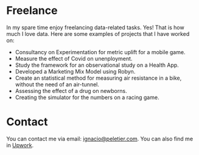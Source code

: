 # Freelance

In my spare time enjoy freelancing data-related tasks. Yes! That is how much I love data. Here are some examples of projects that I have worked on:

* Consultancy on Experimentation for metric uplift for a mobile game.
* Measure the effect of Covid on unenployment.
* Study the framework for an observational study on a Health App.
* Developed a Marketing Mix Model using Robyn.
* Create an statistical method for measuring air resistance in a bike, without the need of an air-tunnel.
* Assessing the effect of a drug on newborns.
* Creating the simulator for the numbers on a racing game.

# Contact

You can contact me via email: [ignacio@peletier.com](mailto:ignacio@peletier.com). You can also find me in [Upwork](https://www.upwork.com/freelancers/~016a2a00974e2e2e64).